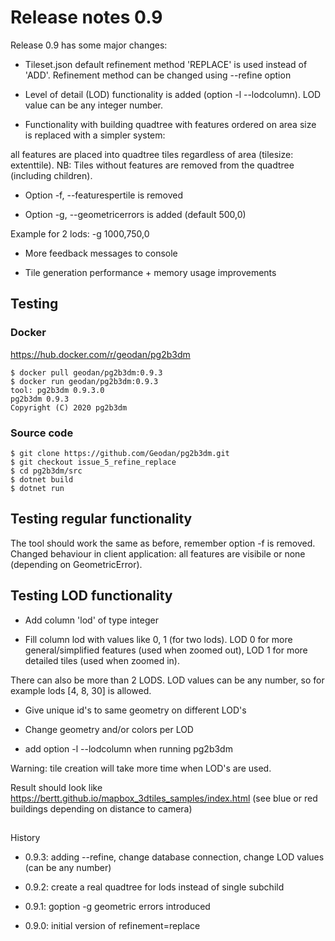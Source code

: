 # Release notes 0.9

Release 0.9 has some major changes:

- Tileset.json default refinement method 'REPLACE' is used instead of 'ADD'. Refinement method can be changed using --refine option

- Level of detail (LOD) functionality is added (option -l --lodcolumn). LOD value can be any integer number.

- Functionality with building quadtree with features ordered on area size is replaced with a simpler system:

all features are placed into quadtree tiles regardless of area (tilesize: extenttile). NB: Tiles without features are removed 
from the quadtree (including children).

- Option -f, --featurespertile is removed

- Option -g, --geometricerrors is added (default 500,0)

Example for 2 lods: -g 1000,750,0

- More feedback messages to console

- Tile generation performance +  memory usage improvements

## Testing

### Docker

https://hub.docker.com/r/geodan/pg2b3dm

```
$ docker pull geodan/pg2b3dm:0.9.3
$ docker run geodan/pg2b3dm:0.9.3
tool: pg2b3dm 0.9.3.0
pg2b3dm 0.9.3
Copyright (C) 2020 pg2b3dm
```

### Source code

```
$ git clone https://github.com/Geodan/pg2b3dm.git
$ git checkout issue_5_refine_replace
$ cd pg2b3dm/src
$ dotnet build
$ dotnet run
```

## Testing regular functionality

The tool should work the same as before, remember option -f is removed. Changed behaviour in client application: all features are visibile or none (depending on GeometricError).

## Testing LOD functionality

- Add column 'lod' of type integer

- Fill column lod with values like 0, 1 (for two lods). LOD 0 for more general/simplified features (used when zoomed out), LOD 1 for more detailed tiles (used when zoomed in).

There can also be more than 2 LODS. LOD values can be any number, so for example lods [4, 8, 30] is allowed. 

- Give unique id's to same geometry on different LOD's

- Change geometry and/or colors per LOD

- add option -l --lodcolumn when running pg2b3dm

Warning: tile creation will take more time when LOD's are used.

Result should look like https://bertt.github.io/mapbox_3dtiles_samples/index.html (see blue or red buildings depending on distance to camera)

## 

History

- 0.9.3: adding --refine, change database connection, change LOD values (can be any number)

- 0.9.2: create a real quadtree for lods instead of single subchild

- 0.9.1: goption -g geometric errors introduced

- 0.9.0: initial version of refinement=replace 
